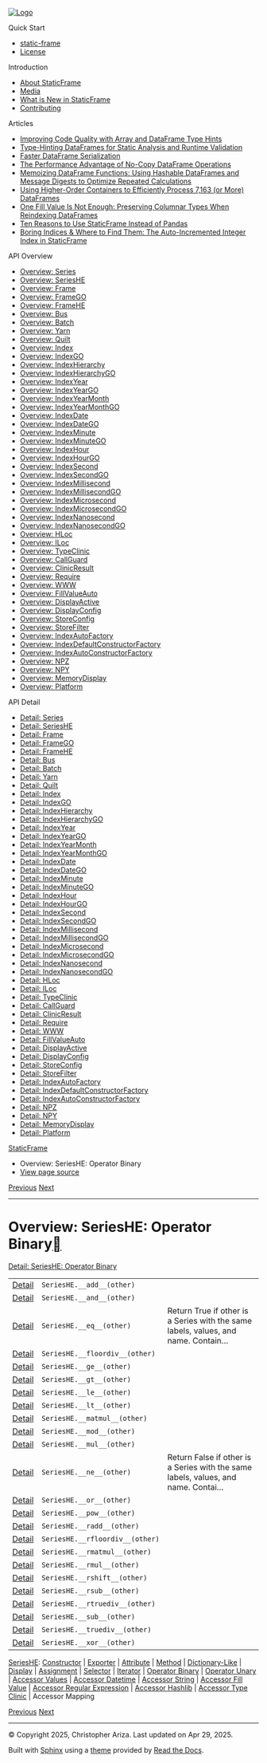 [![Logo](../_static/sf-logo-web_icon-small.png)](../index.md)

Quick Start

* [static-frame](../readme.md)
* [License](../license.md)

Introduction

* [About StaticFrame](../intro.md)
* [Media](../intro.md#media)
* [What is New in StaticFrame](../new.md)
* [Contributing](../contributing.md)

Articles

* [Improving Code Quality with Array and DataFrame Type Hints](../articles/guard.md)
* [Type-Hinting DataFrames for Static Analysis and Runtime Validation](../articles/ftyping.md)
* [Faster DataFrame Serialization](../articles/serialize.md)
* [The Performance Advantage of No-Copy DataFrame Operations](../articles/no_copy.md)
* [Memoizing DataFrame Functions: Using Hashable DataFrames and Message Digests to Optimize Repeated Calculations](../articles/hash.md)
* [Using Higher-Order Containers to Efficiently Process 7,163 (or More) DataFrames](../articles/uhoc.md)
* [One Fill Value Is Not Enough: Preserving Columnar Types When Reindexing DataFrames](../articles/fill_value.md)
* [Ten Reasons to Use StaticFrame Instead of Pandas](../articles/upgrade.md)
* [Boring Indices & Where to Find Them: The Auto-Incremented Integer Index in StaticFrame](../articles/aiii.md)

API Overview

* [Overview: Series](series.md)
* [Overview: SeriesHE](series_he.md)
* [Overview: Frame](frame.md)
* [Overview: FrameGO](frame_go.md)
* [Overview: FrameHE](frame_he.md)
* [Overview: Bus](bus.md)
* [Overview: Batch](batch.md)
* [Overview: Yarn](yarn.md)
* [Overview: Quilt](quilt.md)
* [Overview: Index](index.md)
* [Overview: IndexGO](index_go.md)
* [Overview: IndexHierarchy](index_hierarchy.md)
* [Overview: IndexHierarchyGO](index_hierarchy_go.md)
* [Overview: IndexYear](index_year.md)
* [Overview: IndexYearGO](index_year_go.md)
* [Overview: IndexYearMonth](index_year_month.md)
* [Overview: IndexYearMonthGO](index_year_month_go.md)
* [Overview: IndexDate](index_date.md)
* [Overview: IndexDateGO](index_date_go.md)
* [Overview: IndexMinute](index_minute.md)
* [Overview: IndexMinuteGO](index_minute_go.md)
* [Overview: IndexHour](index_hour.md)
* [Overview: IndexHourGO](index_hour_go.md)
* [Overview: IndexSecond](index_second.md)
* [Overview: IndexSecondGO](index_second_go.md)
* [Overview: IndexMillisecond](index_millisecond.md)
* [Overview: IndexMillisecondGO](index_millisecond_go.md)
* [Overview: IndexMicrosecond](index_microsecond.md)
* [Overview: IndexMicrosecondGO](index_microsecond_go.md)
* [Overview: IndexNanosecond](index_nanosecond.md)
* [Overview: IndexNanosecondGO](index_nanosecond_go.md)
* [Overview: HLoc](hloc.md)
* [Overview: ILoc](iloc.md)
* [Overview: TypeClinic](type_clinic.md)
* [Overview: CallGuard](call_guard.md)
* [Overview: ClinicResult](clinic_result.md)
* [Overview: Require](require.md)
* [Overview: WWW](www.md)
* [Overview: FillValueAuto](fill_value_auto.md)
* [Overview: DisplayActive](display_active.md)
* [Overview: DisplayConfig](display_config.md)
* [Overview: StoreConfig](store_config.md)
* [Overview: StoreFilter](store_filter.md)
* [Overview: IndexAutoFactory](index_auto_factory.md)
* [Overview: IndexDefaultConstructorFactory](index_default_constructor_factory.md)
* [Overview: IndexAutoConstructorFactory](index_auto_constructor_factory.md)
* [Overview: NPZ](npz.md)
* [Overview: NPY](npy.md)
* [Overview: MemoryDisplay](memory_display.md)
* [Overview: Platform](platform.md)

API Detail

* [Detail: Series](../api_detail/series.md)
* [Detail: SeriesHE](../api_detail/series_he.md)
* [Detail: Frame](../api_detail/frame.md)
* [Detail: FrameGO](../api_detail/frame_go.md)
* [Detail: FrameHE](../api_detail/frame_he.md)
* [Detail: Bus](../api_detail/bus.md)
* [Detail: Batch](../api_detail/batch.md)
* [Detail: Yarn](../api_detail/yarn.md)
* [Detail: Quilt](../api_detail/quilt.md)
* [Detail: Index](../api_detail/index.md)
* [Detail: IndexGO](../api_detail/index_go.md)
* [Detail: IndexHierarchy](../api_detail/index_hierarchy.md)
* [Detail: IndexHierarchyGO](../api_detail/index_hierarchy_go.md)
* [Detail: IndexYear](../api_detail/index_year.md)
* [Detail: IndexYearGO](../api_detail/index_year_go.md)
* [Detail: IndexYearMonth](../api_detail/index_year_month.md)
* [Detail: IndexYearMonthGO](../api_detail/index_year_month_go.md)
* [Detail: IndexDate](../api_detail/index_date.md)
* [Detail: IndexDateGO](../api_detail/index_date_go.md)
* [Detail: IndexMinute](../api_detail/index_minute.md)
* [Detail: IndexMinuteGO](../api_detail/index_minute_go.md)
* [Detail: IndexHour](../api_detail/index_hour.md)
* [Detail: IndexHourGO](../api_detail/index_hour_go.md)
* [Detail: IndexSecond](../api_detail/index_second.md)
* [Detail: IndexSecondGO](../api_detail/index_second_go.md)
* [Detail: IndexMillisecond](../api_detail/index_millisecond.md)
* [Detail: IndexMillisecondGO](../api_detail/index_millisecond_go.md)
* [Detail: IndexMicrosecond](../api_detail/index_microsecond.md)
* [Detail: IndexMicrosecondGO](../api_detail/index_microsecond_go.md)
* [Detail: IndexNanosecond](../api_detail/index_nanosecond.md)
* [Detail: IndexNanosecondGO](../api_detail/index_nanosecond_go.md)
* [Detail: HLoc](../api_detail/hloc.md)
* [Detail: ILoc](../api_detail/iloc.md)
* [Detail: TypeClinic](../api_detail/type_clinic.md)
* [Detail: CallGuard](../api_detail/call_guard.md)
* [Detail: ClinicResult](../api_detail/clinic_result.md)
* [Detail: Require](../api_detail/require.md)
* [Detail: WWW](../api_detail/www.md)
* [Detail: FillValueAuto](../api_detail/fill_value_auto.md)
* [Detail: DisplayActive](../api_detail/display_active.md)
* [Detail: DisplayConfig](../api_detail/display_config.md)
* [Detail: StoreConfig](../api_detail/store_config.md)
* [Detail: StoreFilter](../api_detail/store_filter.md)
* [Detail: IndexAutoFactory](../api_detail/index_auto_factory.md)
* [Detail: IndexDefaultConstructorFactory](../api_detail/index_default_constructor_factory.md)
* [Detail: IndexAutoConstructorFactory](../api_detail/index_auto_constructor_factory.md)
* [Detail: NPZ](../api_detail/npz.md)
* [Detail: NPY](../api_detail/npy.md)
* [Detail: MemoryDisplay](../api_detail/memory_display.md)
* [Detail: Platform](../api_detail/platform.md)

[StaticFrame](../index.md)

* Overview: SeriesHE: Operator Binary
* [View page source](../_sources/api_overview/series_he-operator_binary.rst.txt)

[Previous](series_he-iterator.md "Overview: SeriesHE: Iterator")
[Next](series_he-operator_unary.md "Overview: SeriesHE: Operator Unary")

---

# Overview: SeriesHE: Operator Binary[](#overview-serieshe-operator-binary "Link to this heading")

[Detail: SeriesHE: Operator Binary](../api_detail/series_he-operator_binary.md#api-detail-serieshe-operator-binary)

|  |  |  |
| --- | --- | --- |
| [Detail](../api_detail/series_he-operator_binary.md#api-sig-serieshe-add) | `SeriesHE.__add__(other)` |  |
| [Detail](../api_detail/series_he-operator_binary.md#api-sig-serieshe-and) | `SeriesHE.__and__(other)` |  |
| [Detail](../api_detail/series_he-operator_binary.md#api-sig-serieshe-eq) | `SeriesHE.__eq__(other)` | Return True if other is a Series with the same labels, values, and name. Contain… |
| [Detail](../api_detail/series_he-operator_binary.md#api-sig-serieshe-floordiv) | `SeriesHE.__floordiv__(other)` |  |
| [Detail](../api_detail/series_he-operator_binary.md#api-sig-serieshe-ge) | `SeriesHE.__ge__(other)` |  |
| [Detail](../api_detail/series_he-operator_binary.md#api-sig-serieshe-gt) | `SeriesHE.__gt__(other)` |  |
| [Detail](../api_detail/series_he-operator_binary.md#api-sig-serieshe-le) | `SeriesHE.__le__(other)` |  |
| [Detail](../api_detail/series_he-operator_binary.md#api-sig-serieshe-lt) | `SeriesHE.__lt__(other)` |  |
| [Detail](../api_detail/series_he-operator_binary.md#api-sig-serieshe-matmul) | `SeriesHE.__matmul__(other)` |  |
| [Detail](../api_detail/series_he-operator_binary.md#api-sig-serieshe-mod) | `SeriesHE.__mod__(other)` |  |
| [Detail](../api_detail/series_he-operator_binary.md#api-sig-serieshe-mul) | `SeriesHE.__mul__(other)` |  |
| [Detail](../api_detail/series_he-operator_binary.md#api-sig-serieshe-ne) | `SeriesHE.__ne__(other)` | Return False if other is a Series with the same labels, values, and name. Contai… |
| [Detail](../api_detail/series_he-operator_binary.md#api-sig-serieshe-or) | `SeriesHE.__or__(other)` |  |
| [Detail](../api_detail/series_he-operator_binary.md#api-sig-serieshe-pow) | `SeriesHE.__pow__(other)` |  |
| [Detail](../api_detail/series_he-operator_binary.md#api-sig-serieshe-radd) | `SeriesHE.__radd__(other)` |  |
| [Detail](../api_detail/series_he-operator_binary.md#api-sig-serieshe-rfloordiv) | `SeriesHE.__rfloordiv__(other)` |  |
| [Detail](../api_detail/series_he-operator_binary.md#api-sig-serieshe-rmatmul) | `SeriesHE.__rmatmul__(other)` |  |
| [Detail](../api_detail/series_he-operator_binary.md#api-sig-serieshe-rmul) | `SeriesHE.__rmul__(other)` |  |
| [Detail](../api_detail/series_he-operator_binary.md#api-sig-serieshe-rshift) | `SeriesHE.__rshift__(other)` |  |
| [Detail](../api_detail/series_he-operator_binary.md#api-sig-serieshe-rsub) | `SeriesHE.__rsub__(other)` |  |
| [Detail](../api_detail/series_he-operator_binary.md#api-sig-serieshe-rtruediv) | `SeriesHE.__rtruediv__(other)` |  |
| [Detail](../api_detail/series_he-operator_binary.md#api-sig-serieshe-sub) | `SeriesHE.__sub__(other)` |  |
| [Detail](../api_detail/series_he-operator_binary.md#api-sig-serieshe-truediv) | `SeriesHE.__truediv__(other)` |  |
| [Detail](../api_detail/series_he-operator_binary.md#api-sig-serieshe-xor) | `SeriesHE.__xor__(other)` |  |

[SeriesHE](series_he.md#api-overview-serieshe): [Constructor](series_he-constructor.md#api-overview-serieshe-constructor) | [Exporter](series_he-exporter.md#api-overview-serieshe-exporter) | [Attribute](series_he-attribute.md#api-overview-serieshe-attribute) | [Method](series_he-method.md#api-overview-serieshe-method) | [Dictionary-Like](series_he-dictionary_like.md#api-overview-serieshe-dictionary-like) | [Display](series_he-display.md#api-overview-serieshe-display) | [Assignment](series_he-assignment.md#api-overview-serieshe-assignment) | [Selector](series_he-selector.md#api-overview-serieshe-selector) | [Iterator](series_he-iterator.md#api-overview-serieshe-iterator) | [Operator Binary](#api-overview-serieshe-operator-binary) | [Operator Unary](series_he-operator_unary.md#api-overview-serieshe-operator-unary) | [Accessor Values](series_he-accessor_values.md#api-overview-serieshe-accessor-values) | [Accessor Datetime](series_he-accessor_datetime.md#api-overview-serieshe-accessor-datetime) | [Accessor String](series_he-accessor_string.md#api-overview-serieshe-accessor-string) | [Accessor Fill Value](series_he-accessor_fill_value.md#api-overview-serieshe-accessor-fill-value) | [Accessor Regular Expression](series_he-accessor_regular_expression.md#api-overview-serieshe-accessor-regular-expression) | [Accessor Hashlib](series_he-accessor_hashlib.md#api-overview-serieshe-accessor-hashlib) | [Accessor Type Clinic](series_he-accessor_type_clinic.md#api-overview-serieshe-accessor-type-clinic) | Accessor Mapping

[Previous](series_he-iterator.md "Overview: SeriesHE: Iterator")
[Next](series_he-operator_unary.md "Overview: SeriesHE: Operator Unary")

---

© Copyright 2025, Christopher Ariza.
Last updated on Apr 29, 2025.

Built with [Sphinx](https://www.sphinx-doc.org/) using a
[theme](https://github.com/readthedocs/sphinx_rtd_theme)
provided by [Read the Docs](https://readthedocs.org).